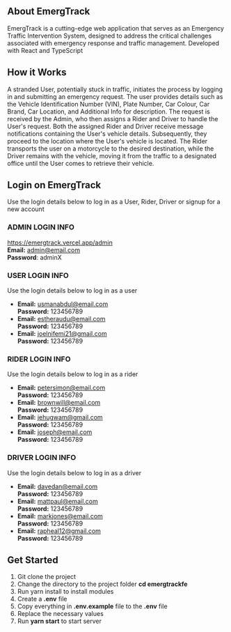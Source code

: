 ## About EmergTrack
EmergTrack is a cutting-edge web application that serves as an Emergency Traffic Intervention System, designed to address the critical challenges associated with emergency response and traffic management. Developed with React and TypeScript

## How it Works
A stranded User, potentially stuck in traffic, initiates the process by logging in and submitting an emergency request. The user provides details such as the Vehicle Identification Number (VIN), Plate Number, Car Colour, Car Brand, Car Location, and Additional Info for description. The request is received by the Admin, who then assigns a Rider and Driver to handle the User's request. Both the assigned Rider and Driver receive message notifications containing the User's vehicle details. Subsequently, they proceed to the location where the User's vehicle is located. The Rider transports the user on a motorcycle to the desired destination, while the Driver remains with the vehicle, moving it from the traffic to a designated office until the User comes to retrieve their vehicle.

## Login on EmergTrack
Use the login details below to log in as a User, Rider, Driver or signup for a new account

### ADMIN LOGIN INFO
https://emergtrack.vercel.app/admin
<br/>**Email:** admin@email.com
<br/>**Password**: adminX

### USER LOGIN INFO
Use the login details below to log in as a user
- **Email:** usmanabdul@email.com
<br/> **Password:** 123456789
- **Email:** estheraudu@email.com
<br/> **Password:** 123456789
- **Email:** joelnifemi21@gmail.com
<br/> **Password:** 123456789

### RIDER LOGIN INFO
Use the login details below to log in as a rider
- **Email:** petersimon@email.com
<br/> **Password:** 123456789
- **Email:** brownwill@email.com
<br/> **Password:** 123456789
- **Email:** jehugwam@gmail.com
<br/> **Password:** 123456789
- **Email:** joseph@email.com
<br/> **Password:** 123456789

### DRIVER LOGIN INFO
Use the login details below to log in as a driver
- **Email:** davedan@email.com
<br/> **Password:** 123456789
- **Email:** mattpaul@email.com
<br/> **Password:** 123456789
- **Email:** markjones@email.com
<br/> **Password:** 123456789
- **Email:** rapheal12@gmail.com
<br/> **Password:** 123456789

## Get Started
1. Git clone the project
2. Change the directory to the project folder **cd emergtrackfe**
3. Run yarn install to install modules
4. Create a **.env** file
5. Copy everything in **.env.example** file to the **.env** file
6. Replace the necessary values
7. Run **yarn start** to start server
